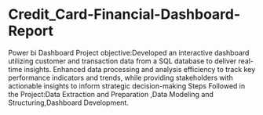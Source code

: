 # Credit_Card-Financial-Dashboard-Report
Power bi Dashboard
Project objective:Developed an interactive dashboard utilizing customer and transaction data from a SQL database to deliver real-time insights. Enhanced data processing and analysis efficiency to track key performance indicators and trends, while providing stakeholders with actionable insights to inform strategic decision-making
Steps Followed in the Project:Data Extraction and Preparation ,Data Modeling and Structuring,Dashboard Development.
